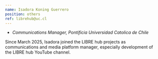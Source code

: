 ```yaml
---
name: Isadora Koning Guerrero
position: others
ref: librehub@uc.cl
---
```


- _Communications Manager, Pontificia Universidad Catolica de Chile_<br>

Since March 2025, Isadora joined the LIBRE hub projects as communications and media platform manager, especially development of the LIBRE hub YouTube channel.
